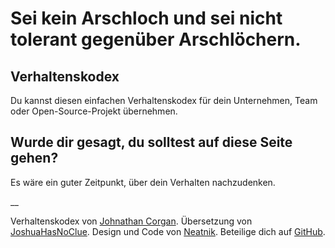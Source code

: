 # Sei kein Arschloch und sei nicht tolerant gegenüber Arschlöchern.

## Verhaltenskodex

Du kannst diesen einfachen Verhaltenskodex für dein Unternehmen, Team oder Open-Source-Projekt übernehmen.

## Wurde dir gesagt, du solltest auf diese Seite gehen?

Es wäre ein guter Zeitpunkt, über dein Verhalten nachzudenken.

__

Verhaltenskodex von [Johnathan Corgan](https://keybase.io/jcorgan). Übersetzung von [JoshuaHasNoClue](https://joshuajun.omg.lol). Design und Code von [Neatnik](https://neatnik.net/). Beteilige dich auf [GitHub](https://github.com/neatnik/asshole.fyi).
